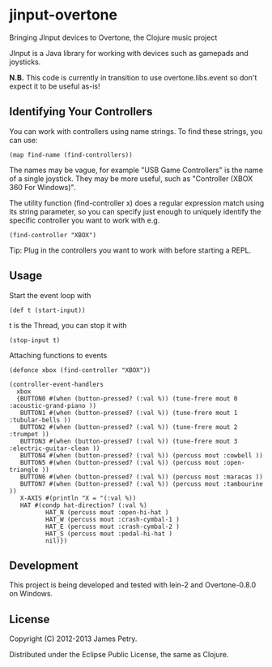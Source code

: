 # jinput-overtone

Bringing JInput devices to Overtone, the Clojure music project

JInput is a Java library for working with devices such as gamepads
and joysticks.

__N.B.__ This code is currently in transition to use overtone.libs.event
so don't expect it to be useful as-is!

## Identifying Your Controllers
You can work with controllers using name strings. To find these
strings, you can use:

    (map find-name (find-controllers))
    
The names may be vague, for example "USB Game Controllers" is the name
of a single joystick. They may be more useful, such as "Controller (XBOX 360 For Windows)".

The utility function (find-controller x) does a regular expression match using its string
parameter, so you can specify just enough to uniquely identify the specific controller
you want to work with e.g.

    (find-controller "XBOX")

Tip: Plug in the controllers you want to work with before starting a REPL.

## Usage

Start the event loop with

    (def t (start-input))
    
t is the Thread, you can stop it with

    (stop-input t)

Attaching functions to events

    (defonce xbox (find-controller "XBOX"))

    (controller-event-handlers
      xbox
      {BUTTON0 #(when (button-pressed? (:val %)) (tune-frere mout 0 :acoustic-grand-piano ))
       BUTTON1 #(when (button-pressed? (:val %)) (tune-frere mout 1 :tubular-bells ))
       BUTTON2 #(when (button-pressed? (:val %)) (tune-frere mout 2 :trumpet ))
       BUTTON3 #(when (button-pressed? (:val %)) (tune-frere mout 3 :electric-guitar-clean ))
       BUTTON4 #(when (button-pressed? (:val %)) (percuss mout :cowbell ))
       BUTTON5 #(when (button-pressed? (:val %)) (percuss mout :open-triangle ))
       BUTTON6 #(when (button-pressed? (:val %)) (percuss mout :maracas ))
       BUTTON7 #(when (button-pressed? (:val %)) (percuss mout :tambourine ))
       X-AXIS #(println "X = "(:val %))
       HAT #(condp hat-direction? (:val %)
              HAT_N (percuss mout :open-hi-hat )
              HAT_W (percuss mout :crash-cymbal-1 )
              HAT_E (percuss mout :crash-cymbal-2 )
              HAT_S (percuss mout :pedal-hi-hat )
              nil)})
              
## Development
This project is being developed and tested with lein-2 and Overtone-0.8.0
on Windows.

## License

Copyright (C) 2012-2013 James Petry.

Distributed under the Eclipse Public License, the same as Clojure.
